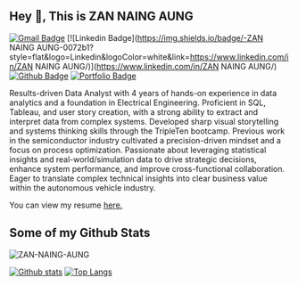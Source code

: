 ## Hey 👋, This is ZAN NAING AUNG
[![Gmail Badge](https://img.shields.io/badge/-mr.zan2019@gmail.com-c14438?style=flat&logo=Gmail&logoColor=white&link=mailto:mr.zan2019@gmail.com)](mailto:mr.zan2019@gmail.com) 
[![Linkedin Badge](https://img.shields.io/badge/-ZAN NAING AUNG-0072b1?style=flat&logo=Linkedin&logoColor=white&link=https://www.linkedin.com/in/ZAN NAING AUNG/)](https://www.linkedin.com/in/ZAN NAING AUNG/) [![Github Badge](https://img.shields.io/badge/-ZANNAING-AUNG-grey?style=flat&logo=github&logoColor=white&link=https://github.com/ZANNAING-AUNG/)](https://www.github.com/ZANNAING-AUNG/) [![Portfolio Badge](https://img.shields.io/badge/portfolio-web-blue?style=flat&link=https://github.com/ZANNAINGAUNG/ZAN-NAING-AUNG/)](https://github.com/ZANNAINGAUNG/ZAN-NAING-AUNG/) <p align='left'>Results-driven Data Analyst with 4 years of hands-on experience in data analytics and a foundation in Electrical Engineering. Proficient in SQL, Tableau, and user story creation, with a strong ability to extract and interpret data from complex systems. Developed sharp visual storytelling and systems thinking skills through the TripleTen bootcamp. Previous work in the semiconductor industry cultivated a precision-driven mindset and a focus on process optimization. Passionate about leveraging statistical insights and real-world/simulation data to drive strategic decisions, enhance system performance, and improve cross-functional collaboration. Eager to translate complex technical insights into clear business value within the autonomous vehicle industry.</p><p align='left'> You can view my resume <a href='https://docs.google.com/document/d/1V4rgtUH7Uj3IvqqaKsMrFCYu2NFgtZQ55Tl4y0jI8NE/edit?usp=sharing ' target=_blank><u>here</u>.</a></p>
## Some of my Github Stats
<p align=left> <img src=https://komarev.com/ghpvc/?username=ZANNAING-AUNG alt=ZAN-NAING-AUNG /> </p>

[![Github stats](https://github-readme-stats.vercel.app/api?username=ZANNAING-AUNG&show_icons=true&include_all_commits=true)](https://github.com/ZANNAING-AUNG/github-readme-stats)
[![Top Langs](https://github-readme-stats.vercel.app/api/top-langs/?username=ZANNAING-AUNG&layout=compact)](https://github.com/ZANNAING-AUNG/github-readme-stats)
